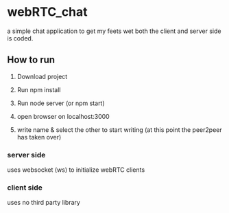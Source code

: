 # webRTC_chat
a simple chat application to get my feets wet
both the client and server side is coded.

## How to run
1. Download project
2. Run npm install
3. Run node server (or npm start)
4. open browser on localhost:3000

5. write name & select the other to start writing
  (at this point the peer2peer has taken over)




### server side
uses websocket (ws) to initialize webRTC clients

### client side
uses no third party library
